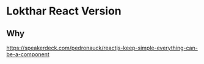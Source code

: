 # Lokthar React Version

## Why
https://speakerdeck.com/pedronauck/reactjs-keep-simple-everything-can-be-a-component
